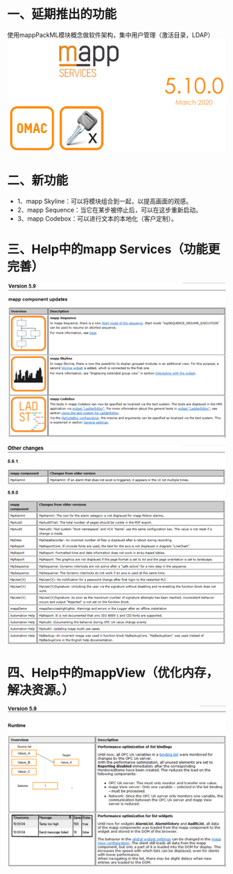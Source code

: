 # 一、延期推出的功能
使用mappPackML模块概念做软件架构，集中用户管理（激活目录，LDAP）
![](FILES/5.9%20mappServices%20更新要点/20221222103816.png)

# 二、新功能
- 1、mapp Skyline：可以将模块组合到一起，以提高画面的观感。
- 2、mapp Sequence：当它在某步被停止后，可以在这步重新启动。
- 3、mapp Codebox：可以进行文本的本地化（客户定制）。

# 三、Help中的mapp Services（功能更完善）
![](FILES/5.9%20mappServices%20更新要点/20221222112659.png)

![](FILES/5.9%20mappServices%20更新要点/20221222112642.png)
# 四、Help中的mappView（优化内存，解决资源。）
![](FILES/5.9%20mappServices%20更新要点/20221222130422.png)
